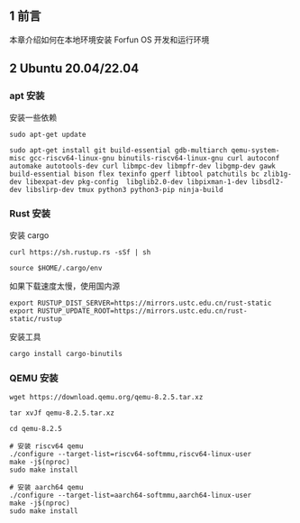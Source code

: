 ## 1 前言

本章介绍如何在本地环境安装 Forfun OS 开发和运行环境

## 2 Ubuntu 20.04/22.04

### apt 安装

安装一些依赖

```
sudo apt-get update

sudo apt-get install git build-essential gdb-multiarch qemu-system-misc gcc-riscv64-linux-gnu binutils-riscv64-linux-gnu curl autoconf automake autotools-dev curl libmpc-dev libmpfr-dev libgmp-dev gawk build-essential bison flex texinfo gperf libtool patchutils bc zlib1g-dev libexpat-dev pkg-config  libglib2.0-dev libpixman-1-dev libsdl2-dev libslirp-dev tmux python3 python3-pip ninja-build
```

### Rust 安装

安装 cargo

```
curl https://sh.rustup.rs -sSf | sh

source $HOME/.cargo/env
```

如果下载速度太慢，使用国内源

```
export RUSTUP_DIST_SERVER=https://mirrors.ustc.edu.cn/rust-static
export RUSTUP_UPDATE_ROOT=https://mirrors.ustc.edu.cn/rust-static/rustup
```

安装工具

```
cargo install cargo-binutils
```

### QEMU 安装

```
wget https://download.qemu.org/qemu-8.2.5.tar.xz

tar xvJf qemu-8.2.5.tar.xz

cd qemu-8.2.5

# 安装 riscv64 qemu
./configure --target-list=riscv64-softmmu,riscv64-linux-user
make -j$(nproc)
sudo make install

# 安装 aarch64 qemu
./configure --target-list=aarch64-softmmu,aarch64-linux-user
make -j$(nproc)
sudo make install
```